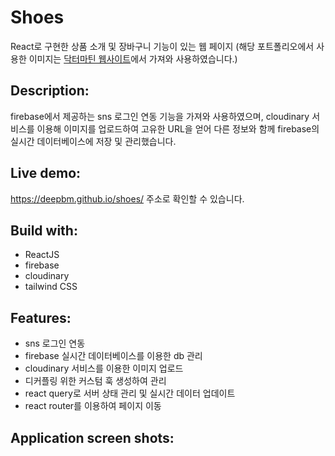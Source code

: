# Shoes

React로 구현한 상품 소개 및 장바구니 기능이 있는 웹 페이지
(해당 포트폴리오에서 사용한 이미지는 [닥터마틴 웹사이트](https://www.drmartens.co.kr/)에서 가져와 사용하였습니다.)

## Description:

firebase에서 제공하는 sns 로그인 연동 기능을 가져와 사용하였으며, cloudinary 서비스를 이용해 이미지를 업로드하여 고유한 URL을 얻어 다른 정보와 함께 firebase의 실시간 데이터베이스에 저장 및 관리했습니다.

## Live demo:

https://deepbm.github.io/shoes/ 주소로 확인할 수 있습니다.

## Build with:

- ReactJS
- firebase
- cloudinary
- tailwind CSS

## Features:

- sns 로그인 연동
- firebase 실시간 데이터베이스를 이용한 db 관리
- cloudinary 서비스를 이용한 이미지 업로드
- 디커플링 위한 커스텀 훅 생성하여 관리
- react query로 서버 상태 관리 및 실시간 데이터 업데이트
- react router를 이용하여 페이지 이동

## Application screen shots:
